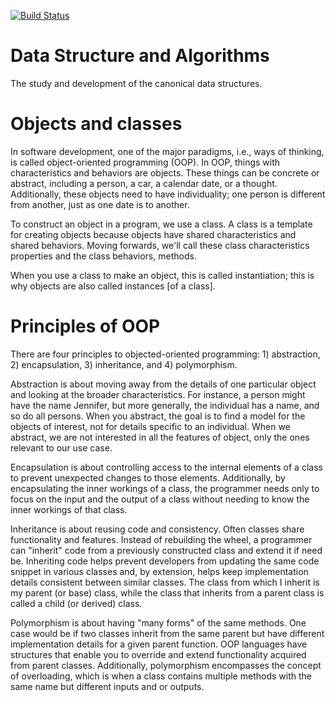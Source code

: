 [![Build Status](https://travis-ci.com/robypoteau/dslib-python.svg?branch=main)](https://travis-ci.com/robypoteau/dslib-python)

# Data Structure and Algorithms

The study and development of the canonical data structures.

# Objects and classes

In software development, one of the major paradigms, i.e., ways of thinking, is called object-oriented programming (OOP). In OOP, things with characteristics and behaviors are objects. These things can be concrete or abstract, including a person, a car, a calendar date, or a thought. Additionally, these objects need to have individuality; one person is different from another, just as one date is to another.

To construct an object in a program, we use a class. A class is a template for creating objects because objects have shared characteristics and shared behaviors. Moving forwards, we'll call these class characteristics properties and the class behaviors, methods.

When you use a class to make an object, this is called instantiation; this is why objects are also called instances [of a class].

# Principles of OOP

There are four principles to objected-oriented programming: 1) abstraction, 2) encapsulation, 3) inheritance, and 4) polymorphism.

Abstraction is about moving away from the details of one particular object and looking at the broader characteristics. For instance, a person might have the name Jennifer, but more generally, the individual has a name, and so do all persons. When you abstract, the goal is to find a model for the objects of interest, not for details specific to an individual. When we abstract, we are not interested in all the features of object, only the ones relevant to our use case.

Encapsulation is about controlling access to the internal elements of a class to prevent unexpected changes to those elements. Additionally, by encapsulating the inner workings of a class, the programmer needs only to focus on the input and the output of a class without needing to know the inner workings of that class.

Inheritance is about reusing code and consistency. Often classes share functionality and features. Instead of rebuilding the wheel, a programmer can "inherit" code from a previously constructed class and extend it if need be. Inheriting code helps prevent developers from updating the same code snippet in various classes and, by extension, helps keep implementation details consistent between similar classes. The class from which I inherit is my parent (or base) class, while the class that inherits from a parent class is called a child (or derived) class.

Polymorphism is about having "many forms" of the same methods. One case would be if two classes inherit from the same parent but have different implementation details for a given parent function. OOP languages have structures that enable you to override and extend functionality acquired from parent classes. Additionally, polymorphism encompasses the concept of overloading, which is when a class contains multiple methods with the same name but different inputs and or outputs.

